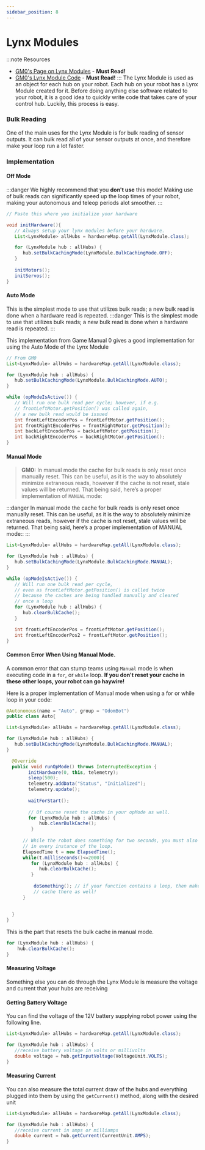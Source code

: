 ```yaml
---
sidebar_position: 8
---
```

# Lynx Modules

:::note Resources
* [GM0's Page on Lynx Modules](https://gm0.org/en/latest/docs/software/adv-control-system/lynx-module.html) - **Must Read!**
* [GM0's Lynx Module Code](https://gm0.org/en/latest/docs/software/tutorials/bulk-reads.html) - **Must Read!**
:::
  The Lynx Module is used as an object for each hub on your robot. Each hub on your robot has a Lynx Module created for it. Before doing anything else software related to your robot, it is a good idea to quickly write code that takes care of your control hub. Luckily, this process is easy. 

### Bulk Reading
One of the main uses for the Lynx Module is for bulk reading of sensor  outputs. It can bulk read all of your sensor outputs at once, and therefore make your loop run a lot faster. 
### Implementation
#### Off Mode
:::danger
We highly recommend that you **don't use** this mode! Making use of bulk reads can significantly speed up the loop times of your robot, making your autonomous and teleop periods alot smoother.
:::

```java 
// Paste this where you initialize your hardware

void initHardware(){
   // Always setup your lynx modules before your hardware.
   List<LynxModule> allHubs = hardwareMap.getAll(LynxModule.class);

   for (LynxModule hub : allHubs) {
      hub.setBulkCachingMode(LynxModule.BulkCachingMode.OFF);
   }
   
   initMotors(); 
   initServos(); 
}
```

#### Auto Mode
This is the simplest mode to use that utilizes bulk reads; a new bulk read is done when a hardware read is repeated.
:::danger
This is the simplest mode to use that utilizes bulk reads; a new bulk read is done when a hardware read is repeated.
:::

This implementation from Game Manual 0 gives a good implementation for using the Auto Mode of the Lynx Module
```java 
// From GM0
List<LynxModule> allHubs = hardwareMap.getAll(LynxModule.class);

for (LynxModule hub : allHubs) {
   hub.setBulkCachingMode(LynxModule.BulkCachingMode.AUTO);
}

while (opModeIsActive()) {
   // Will run one bulk read per cycle; however, if e.g.
   // frontLeftMotor.getPosition() was called again,
   // a new bulk read would be issued
   int frontLeftEncoderPos = frontLeftMotor.getPosition();
   int frontRightEncoderPos = frontRightMotor.getPosition();
   int backLeftEncoderPos = backLeftMotor.getPosition();
   int backRightEncoderPos = backRightMotor.getPosition();
}
```

#### Manual Mode
> **GM0:**
> In manual mode the cache for bulk reads is only reset once manually reset. This can be useful, as it is the way to absolutely minimize extraneous reads, however if the cache is not reset, stale values will be returned. That being said, here’s a proper implementation of `MANUAL` mode:

:::danger
In manual mode the cache for bulk reads is only reset once manually reset. This can be useful, as it is the way to absolutely minimize extraneous reads, however if the cache is not reset, stale values will be returned. That being said, here’s a proper implementation of MANUAL mode::
:::

```java 
List<LynxModule> allHubs = hardwareMap.getAll(LynxModule.class);

for (LynxModule hub : allHubs) {
   hub.setBulkCachingMode(LynxModule.BulkCachingMode.MANUAL);
}

while (opModeIsActive()) {
   // Will run one bulk read per cycle,
   // even as frontLeftMotor.getPosition() is called twice
   // because the caches are being handled manually and cleared
   // once a loop
   for (LynxModule hub : allHubs) {
      hub.clearBulkCache();
   }

   int frontLeftEncoderPos = frontLeftMotor.getPosition();
   int frontLeftEncoderPos2 = frontLeftMotor.getPosition();
}
```

#### Common Error When Using Manual Mode. 
A common error that can stump teams using `Manual` mode is when executing code in a `for`, or `while` loop. **If you don't reset your cache in these other loops, your robot can go haywire!**

Here is a proper implementation of Manual mode when using a for or while loop in your code: 
```java 
@Autonomous(name = "Auto", group = "OdomBot")
public class Auto{

List<LynxModule> allHubs = hardwareMap.getAll(LynxModule.class);

for (LynxModule hub : allHubs) {
   hub.setBulkCachingMode(LynxModule.BulkCachingMode.MANUAL);
}

  @Override
  public void runOpMode() throws InterruptedException {
        initHardware(0, this, telemetry);
        sleep(500);
        telemetry.addData("Status", "Initialized");
        telemetry.update();
        
        waitForStart();
        
        // Of course reset the cache in your opMode as well. 
        for (LynxModule hub : allHubs) {
            hub.clearBulkCache();
         }
        
      // While the robot does something for two seconds, you must also reset the cache
      // in every instance of the loop.   
      ElapsedTime t = new ElapsedTime();
      while(t.milliseconds()<=2000){
         for (LynxModule hub : allHubs) {
            hub.clearBulkCache();
         }
         
          doSomething(); // if your function contains a loop, then make sure to reset the
          // cache there as well!
      } 
      
      
  }
}
```

This is the part that resets the bulk cache in manual mode.
```java 
for (LynxModule hub : allHubs) {
    hub.clearBulkCache();
}
```

#### Measuring Voltage
Something else you can do through the Lynx Module is measure the voltage and current that your hubs are receiving

#### Getting Battery Voltage
You can find the voltage of the 12V battery supplying robot power using the following line.
```java 
List<LynxModule> allHubs = hardwareMap.getAll(LynxModule.class);

for (LynxModule hub : allHubs) {
   //receive battery voltage in volts or millivolts
   double voltage = hub.getInputVoltage(VoltageUnit.VOLTS);
}

```

#### Measuring Current
You can also measure the total current draw of the hubs and everything plugged into them by using the `getCurrent()` method, along with the desired unit
```java 
List<LynxModule> allHubs = hardwareMap.getAll(LynxModule.class);

for (LynxModule hub : allHubs) {
   //receive current in amps or milliamps
   double current = hub.getCurrent(CurrentUnit.AMPS);
}
```

